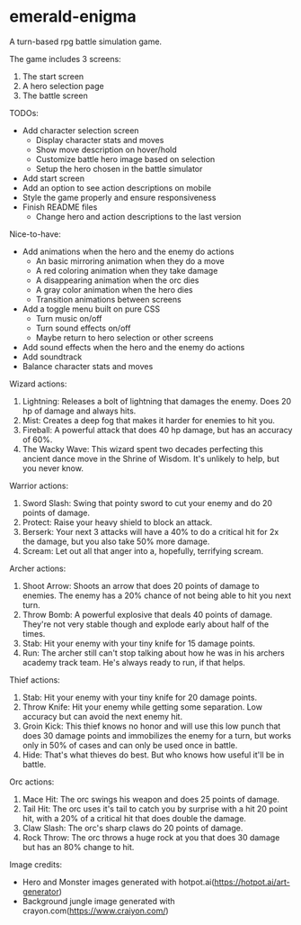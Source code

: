# emerald-enigma
A turn-based rpg battle simulation game.

The game includes 3 screens:
1. The start screen
2. A hero selection page
3. The battle screen

TODOs:
- Add character selection screen
    - Display character stats and moves
    - Show move description on hover/hold
    - Customize battle hero image based on selection
    - Setup the hero chosen in the battle simulator
- Add start screen
- Add an option to see action descriptions on mobile
- Style the game properly and ensure responsiveness
- Finish README files
    - Change hero and action descriptions to the last version

Nice-to-have:
- Add animations when the hero and the enemy do actions
    - An basic mirroring animation when they do a move
    - A red coloring animation when they take damage
    - A disappearing animation when the orc dies
    - A gray color animation when the hero dies
    - Transition animations between screens
- Add a toggle menu built on pure CSS
    - Turn music on/off
    - Turn sound effects on/off
    - Maybe return to hero selection or other screens
- Add sound effects when the hero and the enemy do actions
- Add soundtrack
- Balance character stats and moves

Wizard actions:
1. Lightning: Releases a bolt of lightning that damages the enemy. Does 20 hp of damage and always hits.
2. Mist: Creates a deep fog that makes it harder for enemies to hit you.
3. Fireball: A powerful attack that does 40 hp damage, but has an accuracy of 60%.
4. The Wacky Wave: This wizard spent two decades perfecting this ancient dance move in the Shrine of Wisdom. It's unlikely to help, but you never know.

Warrior actions:
1. Sword Slash: Swing that pointy sword to cut your enemy and do 20 points of damage.
2. Protect: Raise your heavy shield to block an attack.
3. Berserk: Your next 3 attacks will have a 40% to do a critical hit for 2x the damage, but you also take 50% more damage.
4. Scream: Let out all that anger into a, hopefully, terrifying scream.

Archer actions:
1. Shoot Arrow: Shoots an arrow that does 20 points of damage to enemies. The enemy has a 20% chance of not being able to hit you next turn.
2. Throw Bomb: A powerful explosive that deals 40 points of damage. They're not very stable though and explode early about half of the times.
3. Stab: Hit your enemy with your tiny knife for 15 damage points.
4. Run: The archer still can't stop talking about how he was in his archers academy track team. He's always ready to run, if that helps.

Thief actions:
1. Stab: Hit your enemy with your tiny knife for 20 damage points.
2. Throw Knife: Hit your enemy while getting some separation. Low accuracy but can avoid the next enemy hit. 
3. Groin Kick: This thief knows no honor and will use this low punch that does 30 damage points and immobilizes the enemy for a turn, but works only in 50% of cases and can only be used once in battle.
4. Hide: That's what thieves do best. But who knows how useful it'll be in battle.

Orc actions:
1. Mace Hit: The orc swings his weapon and does 25 points of damage.
2. Tail Hit: The orc uses it's tail to catch you by surprise with a hit 20 point hit, with a 20% of a critical hit that does double the damage.
3. Claw Slash: The orc's sharp claws do 20 points of damage.
4. Rock Throw: The orc throws a huge rock at you that does 30 damage but has an 80% change to hit.

Image credits:
- Hero and Monster images generated with hotpot.ai(https://hotpot.ai/art-generator)
- Background jungle image generated with crayon.com(https://www.craiyon.com/)
